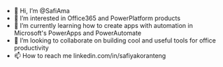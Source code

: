 - 👋 Hi, I’m @SafiAma
- 👀 I’m interested in Office365 and PowerPlatform products
- 🌱 I’m currently learning how to create apps with automation in Microsoft's PowerApps and PowerAutomate
- 💞️ I’m looking to collaborate on building cool and useful tools for office productivity
- 📫 How to reach me linkedin.com/in/safiyakoranteng

<!---
SafiAma/SafiAma is a ✨ special ✨ repository because its `README.md` (this file) appears on your GitHub profile.
You can click the Preview link to take a look at your changes.
--->

